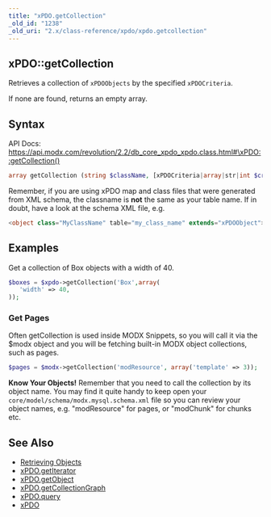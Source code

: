 ```yaml
---
title: "xPDO.getCollection"
_old_id: "1238"
_old_uri: "2.x/class-reference/xpdo/xpdo.getcollection"
---
```


## xPDO::getCollection

Retrieves a collection of `xPDOObjects` by the specified `xPDOCriteria`.

If none are found, returns an empty array.

## Syntax

API Docs: <https://api.modx.com/revolution/2.2/db_core_xpdo_xpdo.class.html#\xPDO::getCollection()>

``` php
array getCollection (string $className, [xPDOCriteria|array|str|int $criteria = null], [bool|int $cacheFlag = true])
```

Remember, if you are using xPDO map and class files that were generated from XML schema, the classname is **not** the same as your table name. If in doubt, have a look at the schema XML file, e.g.

``` php
<object class="MyClassName" table="my_class_name" extends="xPDOObject">
```

## Examples

Get a collection of Box objects with a width of 40.

``` php
$boxes = $xpdo->getCollection('Box',array(
   'width' => 40,
));
```

### Get Pages

Often getCollection is used inside MODX Snippets, so you will call it via the $modx object and you will be fetching built-in MODX object collections, such as pages.

``` php
$pages = $modx->getCollection('modResource', array('template' => 3));
```

**Know Your Objects!**
Remember that you need to call the collection by its object name. You may find it quite handy to keep open your `core/model/schema/modx.mysql.schema.xml` file so you can review your object names, e.g. "modResource" for pages, or "modChunk" for chunks etc.

## See Also

- [Retrieving Objects](extending-modx/xpdo/retrieving-objects "Retrieving Objects")
- [xPDO.getIterator](extending-modx/xpdo/class-reference/xpdo/xpdo.getiterator "xPDO.getIterator")
- [xPDO.getObject](extending-modx/xpdo/class-reference/xpdo/xpdo.getobject "xPDO.getObject")
- [xPDO.getCollectionGraph](extending-modx/xpdo/class-reference/xpdo/xpdo.getcollectiongraph "xPDO.getCollectionGraph")
- [xPDO.query](extending-modx/xpdo/class-reference/xpdo/xpdo.query "xPDO.query")
- [xPDO](extending-modx/xpdo "xPDO")
